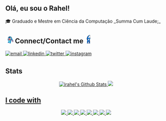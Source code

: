 <h2> Olá, eu sou o Rahel! </h2>

<div>
🎓 Graduado e Mestre em Ciência da Computação _Summa Cum Laude;_

<h2><img src="./res/gifs/connect.gif" width="25"> Connect/Contact me <img src="./res/gifs/connect2.gif" width="20"> </h2>

<a href="mailto:rahelmartim@icloud.com" target="_blank">
<img src=https://img.shields.io/badge/Email-D14836?style=for-the-badge&logo=gmail&logoColor=white alt=email style="margin-bottom: 5px;" />
</a>
<a href="https://linkedin.com/in/rahel-und" target="_blank">
<img src=https://img.shields.io/badge/linkedin-%2300acee.svg?color=405DE6&style=for-the-badge&logo=linkedin&logoColor=white alt=linkedin style="margin-bottom: 5px;" />
</a>
<a href="https://twitter.com/_illuminatiSun" target="_blank">
<img src=https://img.shields.io/badge/twitter-%2300acee.svg?color=1DA1F2&style=for-the-badge&logo=twitter&logoColor=white alt=twitter style="margin-bottom: 5px;" />
</a>
<a href="https://instagram.com/rahel_und" target="_blank">
<img src=https://img.shields.io/badge/instagram-%ff5851db.svg?color=C13584&style=for-the-badge&logo=instagram&logoColor=white alt=instagram style="margin-bottom: 5px;" />
</a>
</div>

<h2>Stats </h2>


<div align="center">
  <a href="https://github.com/irahel">
  <img height="160em" src="https://github-readme-stats.vercel.app/api?username=irahel&include_all_commits=true&count_private=true&show_icons=true&line_height=20&title_color=A4C2F4&icon_color=e2f4a4&text_color=A4C2F4&bg_color=06152d" alt="irahel's Github Stats">
  <img height="160em" src="https://github-readme-stats.vercel.app/api/top-langs/?username=irahel&layout=compact&title_color=A4C2F4&text_color=A4C2F4&bg_color=06152d"/>
</div>

<h2> I code with </h2>

<div align="center">
<img src="https://img.shields.io/badge/Python-3776AB?color=405DE6&style=for-the-badge&logo=python&logoColor=white" />
<img src="https://img.shields.io/badge/C%23-239120?style=for-the-badge&logo=c-sharp&logoColor=white" />
<img src="https://img.shields.io/badge/HTML5-E34F26?style=for-the-badge&logo=html5&logoColor=white" />
<img src="https://img.shields.io/badge/CSS-239120?&style=for-the-badge&logo=css3&logoColor=white" />
<img src="https://img.shields.io/badge/JavaScript-F7DF1E?style=for-the-badge&logo=JavaScript&logoColor=white" />
<img src="https://img.shields.io/badge/Unity-100000?style=for-the-badge&logo=unity&logoColor=white" />
<img src="https://img.shields.io/badge/React-20232A?style=for-the-badge&logo=react&logoColor=61DAFB" />
<img src="https://img.shields.io/badge/Node.js-43853D?style=for-the-badge&logo=node.js&logoColor=white" />
</div>



<!-- future:
https://img.shields.io/badge/Itch.io-FA5C5C?style=for-the-badge&logo=itchdotio&logoColor=white
https://img.shields.io/badge/Game%20Jolt-CCFF00?style=for-the-badge&logo=Game%20Jolt&logoColor=white
 --->

<!--
<div align="flex-end">
  <img src="https://forthebadge.com/images/badges/built-with-love.svg" />  
</div>

-->

<!--
<div align="center">
  <img width="30%" src="https://tgs.fly.dev/irahel" />
</div>
-->
